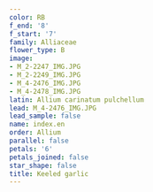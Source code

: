 ```yaml
---
color: RB
f_end: '8'
f_start: '7'
family: Alliaceae
flower_type: B
image:
- M_2-2247_IMG.JPG
- M_2-2249_IMG.JPG
- M_4-2476_IMG.JPG
- M_4-2478_IMG.JPG
latin: Allium carinatum pulchellum
lead: M_4-2476_IMG.JPG
lead_sample: false
name: index.en
order: Allium
parallel: false
petals: '6'
petals_joined: false
star_shape: false
title: Keeled garlic
---
```

